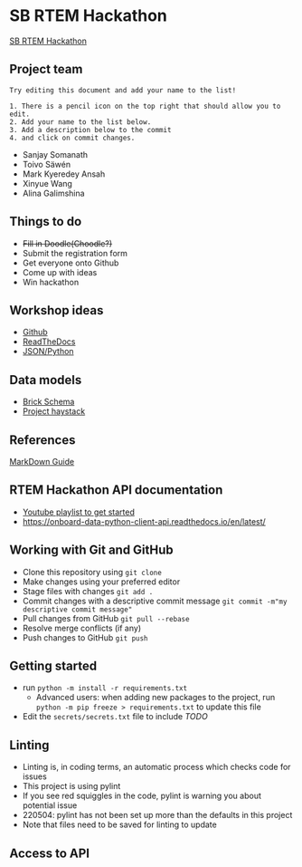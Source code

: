 # SB RTEM Hackathon
[SB RTEM Hackathon](https://www.rtemhackathon.com/)

## Project team
```
Try editing this document and add your name to the list! 

1. There is a pencil icon on the top right that should allow you to edit. 
2. Add your name to the list below. 
3. Add a description below to the commit 
4. and click on commit changes.
```
* Sanjay Somanath
* Toivo Säwén
* Mark Kyeredey Ansah
* Xinyue Wang
* Alina Galimshina

## Things to do
* ~~Fill in Doodle(Choodle?)~~
* Submit the registration form
* Get everyone onto Github
* Come up with ideas
* Win hackathon

## Workshop ideas
* [Github](https://kinsta.com/knowledgebase/what-is-github/)  
* [ReadTheDocs](https://readthedocs.org/)  
* [JSON/Python](https://www.geeksforgeeks.org/read-write-and-parse-json-using-python/)  

## Data models
* [Brick Schema](https://brickschema.org/)  
* [Project haystack](https://project-haystack.org/)  

## References
[MarkDown Guide](https://www.markdownguide.org/extended-syntax/)

## RTEM Hackathon API documentation
* [Youtube playlist to get started](https://youtube.com/playlist?list=PLsUM_lTo-HdyC6WZ_3w9inFJvGUo0tTxO)
* https://onboard-data-python-client-api.readthedocs.io/en/latest/

## Working with Git and GitHub
* Clone this repository using `git clone`
* Make changes using your preferred editor
* Stage files with changes `git add .`
* Commit changes with a descriptive commit message `git commit -m"my descriptive commit message"`
* Pull changes from GitHub `git pull --rebase`
* Resolve merge conflicts (if any)
* Push changes to GitHub `git push`

## Getting started
* run `python -m install -r requirements.txt`
    * Advanced users: when adding new packages to the project, run `python -m pip freeze > requirements.txt` to update this file
* Edit the `secrets/secrets.txt` file to include *TODO*

## Linting
* Linting is, in coding terms, an automatic process which checks code for issues
* This project is using pylint
* If you see red squiggles in the code, pylint is warning you about potential issue
* 220504: pylint has not been set up more than the defaults in this project
* Note that files need to be saved for linting to update

## Access to API
